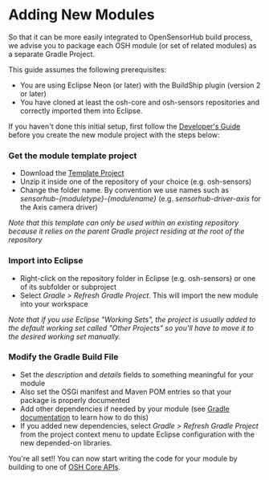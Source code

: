 Adding New Modules
===

So that it can be more easily integrated to OpenSensorHub build process, we advise you to package each OSH module (or set of related modules) as a separate Gradle Project. 

This guide assumes the following prerequisites:

  * You are using Eclipse Neon (or later) with the BuildShip plugin (version 2 or later)
  * You have cloned at least the osh-core and osh-sensors repositories and correctly imported them into Eclipse.

If you haven't done this initial setup, first follow the [Developer's Guide](../dev/dev-guide.md) before you create the new module project with the steps below:


### Get the module template project

  * Download the [Template Project](https://raw.githubusercontent.com/opensensorhub/project-template/master/osh-node-package-with-source/release/sensorhub-template-module.zip)
  * Unzip it inside one of the repository of your choice (e.g. osh-sensors)
  * Change the folder name. By convention we use names such as _sensorhub-{moduletype}-{modulename}_ (e.g. _sensorhub-driver-axis_ for the Axis camera driver)

_Note that this template can only be used within an existing repository because it relies on the parent Gradle project residing at the root of the repository_


### Import into Eclipse

  * Right-click on the repository folder in Eclipse (e.g. osh-sensors) or one of its subfolder or subproject
  * Select _Gradle > Refresh Gradle Project_. This will import the new module into your workspace  

_Note that if you use Eclipse "Working Sets", the project is usually added to the default working set called "Other Projects" so you'll have to move it to the desired working set manually._


### Modify the Gradle Build File

  * Set the _description_ and _details_ fields to something meaningful for your module
  * Also set the OSGi manifest and Maven POM entries so that your package is properly documented
  * Add other dependencies if needed by your module (see [Gradle documentation](https://docs.gradle.org/3.4/userguide/artifact_dependencies_tutorial.html) to learn how to do this)
  * If you added new dependencies, select _Gradle > Refresh Gradle Project_ from the project context menu to update Eclipse configuration with the new depended-on libraries.


You're all set!! You can now start writing the code for your module by building to one of [OSH Core APIs](../dev/core-apis).


